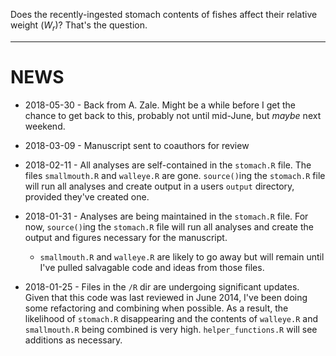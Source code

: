 Does the recently-ingested stomach contents of fishes affect their relative weight (*W<sub>r</sub>*)? That's the question.

*** 

# NEWS

* 2018-05-30 - Back from A. Zale. Might be a while before I get the chance to get back to this, probably not until mid-June, but *maybe* next weekend.

* 2018-03-09 - Manuscript sent to coauthors for review

* 2018-02-11 - All analyses are self-contained in the `stomach.R` file. The files `smallmouth.R` and `walleye.R` are gone. `source()`ing the `stomach.R` file will run all analyses and create output in a users `output` directory, provided they've created one.

* 2018-01-31 - Analyses are being maintained in the `stomach.R` file. For now, `source()`ing the `stomach.R` file will run all analyses and create the output and figures necessary for the manuscript. 
  * `smallmouth.R` and `walleye.R` are likely to go away but will remain until I've pulled salvagable code and ideas from those files.

* 2018-01-25 - Files in the `/R` dir are undergoing significant updates. Given that this code was last reviewed in June 2014, I've been doing some refactoring and combining when possible. As a result, the likelihood of `stomach.R` disappearing and the contents of `walleye.R` and `smallmouth.R` being combined is very high. `helper_functions.R` will see additions as necessary.